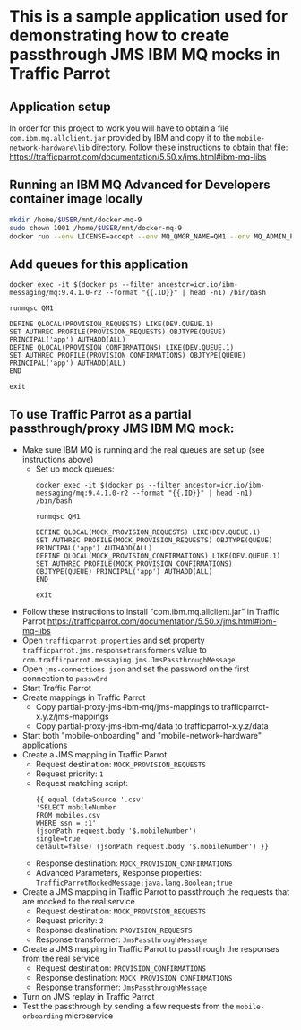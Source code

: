 # This is a sample application used for demonstrating how to create passthrough JMS IBM MQ mocks in Traffic Parrot

## Application setup
In order for this project to work you will have to obtain a file ```com.ibm.mq.allclient.jar```
provided by IBM and copy it to the ```mobile-network-hardware\lib``` directory.
Follow these instructions to obtain that file: https://trafficparrot.com/documentation/5.50.x/jms.html#ibm-mq-libs

## Running an IBM MQ Advanced for Developers container image locally
```bash
mkdir /home/$USER/mnt/docker-mq-9
sudo chown 1001 /home/$USER/mnt/docker-mq-9
docker run --env LICENSE=accept --env MQ_QMGR_NAME=QM1 --env MQ_ADMIN_PASSWORD=passw0rd --env MQ_APP_PASSWORD=passw0rd --volume /home/$USER/mnt/docker-mq-9:/mnt/mqm --publish 1414:1414 --publish 9443:9443 --detach icr.io/ibm-messaging/mq:9.4.1.0-r2
```

## Add queues for this application 
```
docker exec -it $(docker ps --filter ancestor=icr.io/ibm-messaging/mq:9.4.1.0-r2 --format "{{.ID}}" | head -n1) /bin/bash

runmqsc QM1

DEFINE QLOCAL(PROVISION_REQUESTS) LIKE(DEV.QUEUE.1)
SET AUTHREC PROFILE(PROVISION_REQUESTS) OBJTYPE(QUEUE) PRINCIPAL('app') AUTHADD(ALL)
DEFINE QLOCAL(PROVISION_CONFIRMATIONS) LIKE(DEV.QUEUE.1)
SET AUTHREC PROFILE(PROVISION_CONFIRMATIONS) OBJTYPE(QUEUE) PRINCIPAL('app') AUTHADD(ALL)
END

exit
```

## To use Traffic Parrot as a partial passthrough/proxy JMS IBM MQ mock:

* Make sure IBM MQ is running and the real queues are set up (see instructions above)
  * Set up mock queues:
      ```
      docker exec -it $(docker ps --filter ancestor=icr.io/ibm-messaging/mq:9.4.1.0-r2 --format "{{.ID}}" | head -n1) /bin/bash
      
      runmqsc QM1
        
      DEFINE QLOCAL(MOCK_PROVISION_REQUESTS) LIKE(DEV.QUEUE.1)
      SET AUTHREC PROFILE(MOCK_PROVISION_REQUESTS) OBJTYPE(QUEUE) PRINCIPAL('app') AUTHADD(ALL)
      DEFINE QLOCAL(MOCK_PROVISION_CONFIRMATIONS) LIKE(DEV.QUEUE.1)
      SET AUTHREC PROFILE(MOCK_PROVISION_CONFIRMATIONS) OBJTYPE(QUEUE) PRINCIPAL('app') AUTHADD(ALL)
      END
        
      exit
      ```
* Follow these instructions to install "com.ibm.mq.allclient.jar" in Traffic Parrot https://trafficparrot.com/documentation/5.50.x/jms.html#ibm-mq-libs
* Open ```trafficparrot.properties``` and set property ```trafficparrot.jms.responsetransformers``` value to ```com.trafficparrot.messaging.jms.JmsPassthroughMessage```
* Open ```jms-connections.json``` and set the password on the first connection to ```passw0rd```
* Start Traffic Parrot
* Create mappings in Traffic Parrot
  * Copy partial-proxy-jms-ibm-mq/jms-mappings to trafficparrot-x.y.z/jms-mappings
  * Copy partial-proxy-jms-ibm-mq/data to trafficparrot-x.y.z/data
* Start both "mobile-onboarding" and "mobile-network-hardware" applications
* Create a JMS mapping in Traffic Parrot
  * Request destination: ```MOCK_PROVISION_REQUESTS```
  * Request priority: ```1```
  * Request matching script:
       ```
       {{ equal (dataSource '.csv'
       'SELECT mobileNumber
       FROM mobiles.csv
       WHERE ssn = :1'
       (jsonPath request.body '$.mobileNumber')
       single=true
       default=false) (jsonPath request.body '$.mobileNumber') }}
       ```
  * Response destination: ```MOCK_PROVISION_CONFIRMATIONS```
  * Advanced Parameters, Response properties: ```TrafficParrotMockedMessage;java.lang.Boolean;true```
* Create a JMS mapping in Traffic Parrot to passthrough the requests that are mocked to the real service
  * Request destination: ```MOCK_PROVISION_REQUESTS```
  * Request priority: ```2```
  * Response destination: ```PROVISION_REQUESTS```
  * Response transformer: ```JmsPassthroughMessage```
* Create a JMS mapping in Traffic Parrot to passthrough the responses from the real service
  * Request destination: ```PROVISION_CONFIRMATIONS```
  * Response destination: ```MOCK_PROVISION_CONFIRMATIONS```
  * Response transformer: ```JmsPassthroughMessage```
* Turn on JMS replay in Traffic Parrot
* Test the passthrough by sending a few requests from the ```mobile-onboarding``` microservice